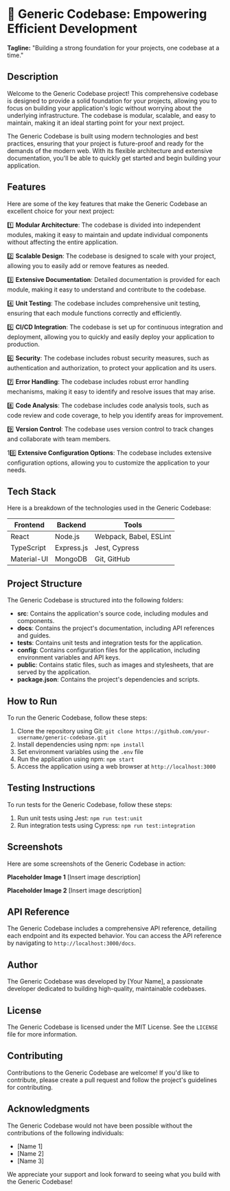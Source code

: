 **🚀 Generic Codebase: Empowering Efficient Development**
=====================================================

**Tagline:** "Building a strong foundation for your projects, one codebase at a time."

Description
------------

Welcome to the Generic Codebase project! This comprehensive codebase is designed to provide a solid foundation for your projects, allowing you to focus on building your application's logic without worrying about the underlying infrastructure. The codebase is modular, scalable, and easy to maintain, making it an ideal starting point for your next project.

The Generic Codebase is built using modern technologies and best practices, ensuring that your project is future-proof and ready for the demands of the modern web. With its flexible architecture and extensive documentation, you'll be able to quickly get started and begin building your application.

Features
--------

Here are some of the key features that make the Generic Codebase an excellent choice for your next project:

1️⃣ **Modular Architecture**: The codebase is divided into independent modules, making it easy to maintain and update individual components without affecting the entire application.

2️⃣ **Scalable Design**: The codebase is designed to scale with your project, allowing you to easily add or remove features as needed.

3️⃣ **Extensive Documentation**: Detailed documentation is provided for each module, making it easy to understand and contribute to the codebase.

4️⃣ **Unit Testing**: The codebase includes comprehensive unit testing, ensuring that each module functions correctly and efficiently.

5️⃣ **CI/CD Integration**: The codebase is set up for continuous integration and deployment, allowing you to quickly and easily deploy your application to production.

6️⃣ **Security**: The codebase includes robust security measures, such as authentication and authorization, to protect your application and its users.

7️⃣ **Error Handling**: The codebase includes robust error handling mechanisms, making it easy to identify and resolve issues that may arise.

8️⃣ **Code Analysis**: The codebase includes code analysis tools, such as code review and code coverage, to help you identify areas for improvement.

9️⃣ **Version Control**: The codebase uses version control to track changes and collaborate with team members.

10️⃣ **Extensive Configuration Options**: The codebase includes extensive configuration options, allowing you to customize the application to your needs.

Tech Stack
------------

Here is a breakdown of the technologies used in the Generic Codebase:

| Frontend | Backend | Tools |
| --- | --- | --- |
| React | Node.js | Webpack, Babel, ESLint |
| TypeScript | Express.js | Jest, Cypress |
| Material-UI | MongoDB | Git, GitHub |

Project Structure
----------------

The Generic Codebase is structured into the following folders:

* **src**: Contains the application's source code, including modules and components.
* **docs**: Contains the project's documentation, including API references and guides.
* **tests**: Contains unit tests and integration tests for the application.
* **config**: Contains configuration files for the application, including environment variables and API keys.
* **public**: Contains static files, such as images and stylesheets, that are served by the application.
* **package.json**: Contains the project's dependencies and scripts.

How to Run
------------

To run the Generic Codebase, follow these steps:

1. Clone the repository using Git: `git clone https://github.com/your-username/generic-codebase.git`
2. Install dependencies using npm: `npm install`
3. Set environment variables using the `.env` file
4. Run the application using npm: `npm start`
5. Access the application using a web browser at `http://localhost:3000`

Testing Instructions
-------------------

To run tests for the Generic Codebase, follow these steps:

1. Run unit tests using Jest: `npm run test:unit`
2. Run integration tests using Cypress: `npm run test:integration`

Screenshots
------------

Here are some screenshots of the Generic Codebase in action:

**Placeholder Image 1**
[Insert image description]

**Placeholder Image 2**
[Insert image description]

API Reference
-------------

The Generic Codebase includes a comprehensive API reference, detailing each endpoint and its expected behavior. You can access the API reference by navigating to `http://localhost:3000/docs`.

Author
-----

The Generic Codebase was developed by [Your Name], a passionate developer dedicated to building high-quality, maintainable codebases.

License
-------

The Generic Codebase is licensed under the MIT License. See the `LICENSE` file for more information.

Contributing
------------

Contributions to the Generic Codebase are welcome! If you'd like to contribute, please create a pull request and follow the project's guidelines for contributing.

Acknowledgments
--------------

The Generic Codebase would not have been possible without the contributions of the following individuals:

* [Name 1]
* [Name 2]
* [Name 3]

We appreciate your support and look forward to seeing what you build with the Generic Codebase!
